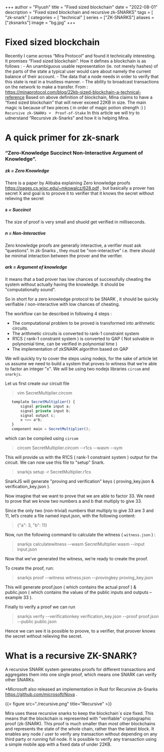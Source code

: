 +++
author = "Piyush"
title = "Fixed sized blockchain"
date = "2022-08-01"
description = "Fixed sized blockchain and recursive zk-SNARKS"
tags = [
    "zk-snark"
]
categories = [
    "technical"
]
series = ["ZK-SNARKS"]
aliases = ["zksnarks"]
image = "bg.jpg"
+++

# Fixed sized blockchain

Recently I came across “Mira Protocol” and found it technically interesting. It promises “Fixed sized blockchain”. How it defines a blockchain is as follows :
    - An unambiguous usable representation (ie. not merely hashes) of the parts of the state a typical user would care about namely the current balance of their account.
    - The data that a node needs in order to verify that this state is real in a trustless manner.
    - The ability to broadcast transactions on the network to make a transfer.
    From : https://minaprotocol.com/blog/22kb-sized-blockchain-a-technical-reference
Based on above definition of blockchain, Mina claims to have a “fixed sized blockchain” that will never exceed 22KB in size.
The main magic is because of two pieces ( in order of magic potion strength :) )
    `Recursive zk-SNARKs +  Proof-of-Stake`
In this article we will try to udnerstand “Recursive zk-Snarks” and how it is helping Mina.

# A quick primer for zk-snark 
### “Zero-Knowledge Succinct Non-Interactive Argument of Knowledge”.

##### zk = Zero Knowledge
There is a paper by Alibaba explaining Zero knowledge proofs https://pages.cs.wisc.edu/~mkowalcz/628.pdf , but basically a prover has secret X and goal is to proove it to verifier that it knows the secret without relieving the secret
##### s = Succinct
The size of proof is very small and shuold get verified in milliseconds.
##### n = Non-Interactive
Zero knowledge proofs are generally interactive, a verifier must ask “questions”. In zk-Snarks , they must be "non-interactive" i.e. there should be minimal interaction between the prover and the verifier.
##### ark = Argument of knowledge
It means that a bad prover has low chances of successfully cheating the system without actually having the knowledge. It should be "computationally sound".

So in short for a zero knowledge protocol to be SNARK , it should be quickly verifiable / non-interactive with low chances of cheating.

The workflow can be described in following 4 steps : 

- The computational problem to be proved is transformed into arithmetic circuits.
- The arithmetic circuits is converted to rank-1 constraint system
- R1CS ( rank-1 constraint system ) is converted to QAP ( Not solvable in polynomial time, can be verified in polynomial time )
- The implementation of zkSNARK algorithm based on QAP

We will quickly try to cover the steps using nodejs, for the sake of article let us assume we need to build a system that proves to witness that we’re able to factor an integer "x". We will be using two nodejs libraries `circom` and `snarkjs`.

Let us first create our circuit file
> vim SecretMultiplier.circom

```js
   template SecretMultiplier() {
       signal private input a;
       signal private input b;
       signal output c;
       x <== a*b;
   }
   component main = SecretMultiplier();
```

which can be compiled using `circom` 

> circom SecretMultiplier.circom --r1cs --wasm --sym

This will provide us with the R1CS  ( rank-1 constraint system ) output for the circuit. We can now use this file to "setup" Snark.

> snarkjs setup -r SecretMultiplier.r1cs

SnarkJS will generate "proving and verification" keys ( proving_key.json & verification_key.json ).

Now imagine that we want to prove that we are able to factor 33. We need to prove that we know two numbers a and b that multiply to give 33.

Since the only two (non-trivial) numbers that multiply to give 33 are 3 and 11, let’s create a file named input.json, with the following content:

> {"a": 3, "b": 11}

Now, run the following command to calculate the witness ( `witness.json` ) :

> snarkjs calculatewitness --wasm SecretMultiplier.wasm --input input.json

Now that we’ve generated the witness, we’re ready to create the proof.

To create the proof, run:

> snarkjs proof --witness witness.json --provingkey proving_key.json

This will generate proof.json ( which contains the actual proof ) & public.json ( which contains the values of the public inputs and outputs – example 33 ).

Finally to verify a proof we can run 

> snarkjs verify --verificationkey verification_key.json --proof proof.json --public public.json

Hence we can see it is possible to proove, to a verifier, that proover knows the secret without relieving the secret.

# What is a recursive ZK-SNARK?

A recursive SNARK system generates proofs for different transactions and aggregates them into one single proof, which means one SNARK can verify other SNARKs. 

*Microsoft also released an implementation in Rust for Recursive zk-Snarks https://github.com/microsoft/Nova . 

{{< figure src="./recursive.png" title="Recursive" >}}

Mira uses these recursive snarks to keep the blockchain`s size fixed. This means that the blockchain is represented with "verifiable" cryptographic proof (zk-SNARK). This proof is much smaller than most other blockchains and represents the state of the whole chain, rather than the latest block. It enables any node / user to verify any transaction without depending on any third party or running full node. It is possible to verify any transaction using a simple mobile app with a fixed data of under 22KB.
